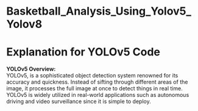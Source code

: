 # Basketball_Analysis_Using_Yolov5_Yolov8

# Explanation for YOLOv5 Code

<b>YOLOv5 Overview:</b><br>YOLOv5, is a sophisticated object detection system renowned for its accuracy and quickness. Instead of sifting through different areas of the image, it processes the full image at once to detect things in real time. YOLOv5 is widely utilized in real-world applications such as autonomous driving and video surveillance since it is simple to deploy.
